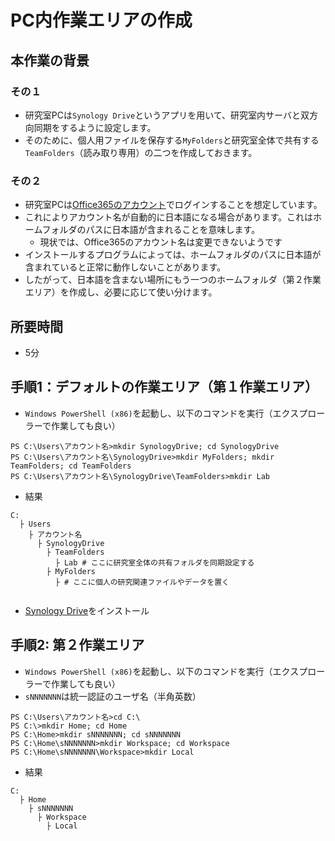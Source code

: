 # PC内作業エリアの作成

## 本作業の背景

### その１

- 研究室PCは`Synology Drive`というアプリを用いて、研究室内サーバと双方向同期をするように設定します。
- そのために、個人用ファイルを保存する`MyFolders`と研究室全体で共有する`TeamFolders`（読み取り専用）の二つを作成しておきます。

### その２

- 研究室PCは[Office365のアカウント](https://github.com/joholabhq/docs/blob/ja/onboarding/getting-started.md)でログインすることを想定しています。
- これによりアカウント名が自動的に日本語になる場合があります。これはホームフォルダのパスに日本語が含まれることを意味します。
  - 現状では、Office365のアカウント名は変更できないようです
- インストールするプログラムによっては、ホームフォルダのパスに日本語が含まれていると正常に動作しないことがあります。
- したがって、日本語を含まない場所にもう一つのホームフォルダ（第２作業エリア）を作成し、必要に応じて使い分けます。

## 所要時間

- 5分

## 手順1：デフォルトの作業エリア（第１作業エリア）

- `Windows PowerShell (x86)`を起動し、以下のコマンドを実行（エクスプローラーで作業しても良い）
```
PS C:\Users\アカウント名>mkdir SynologyDrive; cd SynologyDrive
PS C:\Users\アカウント名\SynologyDrive>mkdir MyFolders; mkdir TeamFolders; cd TeamFolders
PS C:\Users\アカウント名\SynologyDrive\TeamFolders>mkdir Lab
```
- 結果
```
C:
  ├ Users
    ├ アカウント名
      ├ SynologyDrive
        ├ TeamFolders
          ├ Lab # ここに研究室全体の共有フォルダを同期設定する
        ├ MyFolders
          ├ # ここに個人の研究関連ファイルやデータを置く
          
```
- [Synology Drive](pc-synologydrive.md)をインストール

## 手順2: 第２作業エリア

- `Windows PowerShell (x86)`を起動し、以下のコマンドを実行（エクスプローラーで作業しても良い）
- `sNNNNNNN`は統一認証のユーザ名（半角英数）
```
PS C:\Users\アカウント名>cd C:\
PS C:\>mkdir Home; cd Home
PS C:\Home>mkdir sNNNNNNN; cd sNNNNNNN
PS C:\Home\sNNNNNNN>mkdir Workspace; cd Workspace
PS C:\Home\sNNNNNNN\Workspace>mkdir Local
```
- 結果
```
C:
  ├ Home
    ├ sNNNNNNN
      ├ Workspace
        ├ Local
```
